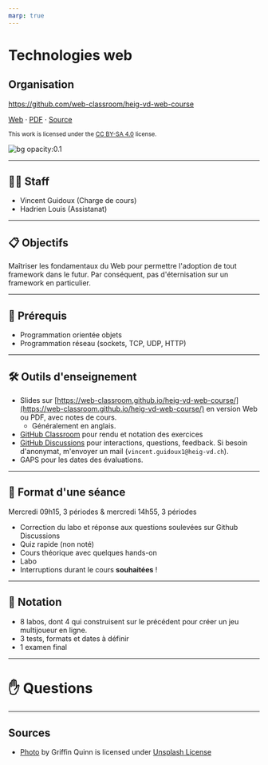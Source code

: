 ```yaml
---
marp: true
---
```


<!--
theme: gaia
size: 16:9
paginate: true
author: B. Chapuis, O. Lemer, O. Tischauser, V. Guidoux, with the help of ChatGPT.
url: https://web-classroom.github.io/
footer: '**HEIG-VD** - WEB Course 2023-2024 - AGPL-3.0 license'
style: |
    :root {
        --color-background: #fff;
        --color-foreground: #333;
        --color-highlight: #f96;
        --color-dimmed: #888;
        --color-headings: #7d8ca3;
    }
    blockquote {
        font-style: italic;
    }
    table {
        width: 100%;
    }
    th:first-child {
        width: 15%;
    }
    h1, h2, h3, h4, h5, h6 {
        color: var(--color-headings);
    }
    h2, h3, h4, h5, h6 {
        font-size: 1.5rem;
    }
    h1 a:link, h2 a:link, h3 a:link, h4 a:link, h5 a:link, h6 a:link {
        text-decoration: none;
    }
    section:not([class=lead]) > p, blockquote {
        text-align: justify;
    }
    ul {
        margin-top: 0.5rem;
    }
-->

[web]:
  https://web-classroom.github.io/heig-vd-web-course/01-introduction-and-course-organization/
[pdf]:
  https://web-classroom.github.io/heig-vd-web-course/01-introduction-and-course-organization/01-introduction-and-course-organization-presentation.pdf
[license]:
  https://github.com/web-classroom/heig-vd-web-course/blob/main/LICENSE.md
[illustration]:
  https://images.unsplash.com/photo-1659328376647-52ec39d1a5cf?fit=crop&h=720
[source]:
  https://github.com/web-classroom/heig-vd-web-course/blob/main/01-introduction-and-course-organization/PRESENTATION.md

# Technologies web

## Organisation

<!--
_class: lead
_paginate: false
-->

<https://github.com/web-classroom/heig-vd-web-course>

[Web][web] · [PDF][pdf] · [Source][source]

<small>This work is licensed under the [CC BY-SA 4.0][license] license.</small>

![bg opacity:0.1][illustration]

---

## 🧑‍🏫 Staff

- Vincent Guidoux (Charge de cours)
- Hadrien Louis (Assistanat)

---

## 📋 Objectifs

Maîtriser les fondamentaux du Web pour permettre l'adoption de tout framework
dans le futur. Par conséquent, pas d'éternisation sur un framework en
particulier.

---

## 🔄 Prérequis

- Programmation orientée objets
- Programmation réseau (sockets, TCP, UDP, HTTP)

---

## 🛠️ Outils d'enseignement

- Slides sur
  [https://web-classroom.github.io/heig-vd-web-course/](https://web-classroom.github.io/heig-vd-web-course/)
  en version Web ou PDF, avec notes de cours.
  - Généralement en anglais.
- [GitHub Classroom](https://classroom.github.com/classrooms/54867215-web-classroom-spring-24-vgx)
  pour rendu et notation des exercices
- [GitHub Discussions](https://github.com/orgs/web-classroom/discussions) pour
  interactions, questions, feedback. Si besoin d'anonymat, m'envoyer un mail
  (`vincent.guidoux1@heig-vd.ch`).
- GAPS pour les dates des évaluations.

---

## 📅 Format d'une séance

Mercredi 09h15, 3 périodes & mercredi 14h55, 3 périodes

- Correction du labo et réponse aux questions soulevées sur Github Discussions
- Quiz rapide (non noté)
- Cours théorique avec quelques hands-on
- Labo
- Interruptions durant le cours **souhaitées** !

---

## 🏅 Notation

- 8 labos, dont 4 qui construisent sur le précédent pour créer un jeu
  multijoueur en ligne.
- 3 tests, formats et dates à définir
- 1 examen final

---

# ✋ Questions

---

## Sources

- [Photo](https://unsplash.com/fr/photos/un-bouquet-de-fleurs-dune-ficelle-lP_FoHCLjWk)
  by Griffin Quinn is licensed under
  [Unsplash License](https://unsplash.com/license)
